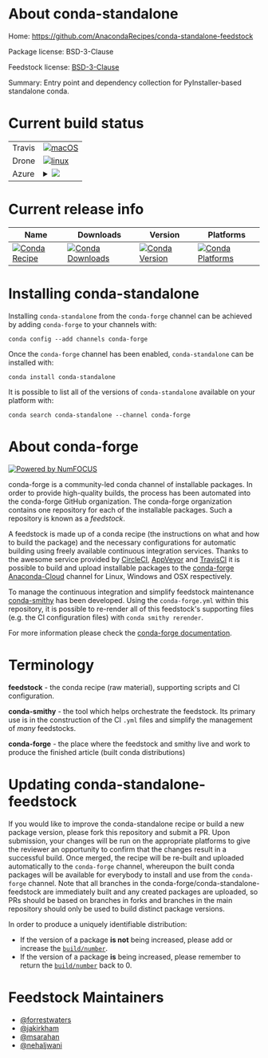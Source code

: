 About conda-standalone
======================

Home: https://github.com/AnacondaRecipes/conda-standalone-feedstock

Package license: BSD-3-Clause

Feedstock license: [BSD-3-Clause](https://github.com/conda-forge/conda-standalone-feedstock/blob/master/LICENSE.txt)

Summary: Entry point and dependency collection for PyInstaller-based standalone conda.

Current build status
====================


<table><tr>
    <td>Travis</td>
    <td>
      <a href="https://travis-ci.com/conda-forge/conda-standalone-feedstock">
        <img alt="macOS" src="https://img.shields.io/travis/com/conda-forge/conda-standalone-feedstock/master.svg?label=macOS">
      </a>
    </td>
  </tr><tr>
    <td>Drone</td>
    <td>
      <a href="https://cloud.drone.io/conda-forge/conda-standalone-feedstock">
        <img alt="linux" src="https://img.shields.io/drone/build/conda-forge/conda-standalone-feedstock/master.svg?label=Linux">
      </a>
    </td>
  </tr>
    
  <tr>
    <td>Azure</td>
    <td>
      <details>
        <summary>
          <a href="https://dev.azure.com/conda-forge/feedstock-builds/_build/latest?definitionId=8444&branchName=master">
            <img src="https://dev.azure.com/conda-forge/feedstock-builds/_apis/build/status/conda-standalone-feedstock?branchName=master">
          </a>
        </summary>
        <table>
          <thead><tr><th>Variant</th><th>Status</th></tr></thead>
          <tbody><tr>
              <td>linux_64</td>
              <td>
                <a href="https://dev.azure.com/conda-forge/feedstock-builds/_build/latest?definitionId=8444&branchName=master">
                  <img src="https://dev.azure.com/conda-forge/feedstock-builds/_apis/build/status/conda-standalone-feedstock?branchName=master&jobName=linux&configuration=linux_64_" alt="variant">
                </a>
              </td>
            </tr><tr>
              <td>linux_aarch64</td>
              <td>
                <a href="https://dev.azure.com/conda-forge/feedstock-builds/_build/latest?definitionId=8444&branchName=master">
                  <img src="https://dev.azure.com/conda-forge/feedstock-builds/_apis/build/status/conda-standalone-feedstock?branchName=master&jobName=linux&configuration=linux_aarch64_" alt="variant">
                </a>
              </td>
            </tr><tr>
              <td>linux_ppc64le</td>
              <td>
                <a href="https://dev.azure.com/conda-forge/feedstock-builds/_build/latest?definitionId=8444&branchName=master">
                  <img src="https://dev.azure.com/conda-forge/feedstock-builds/_apis/build/status/conda-standalone-feedstock?branchName=master&jobName=linux&configuration=linux_ppc64le_" alt="variant">
                </a>
              </td>
            </tr><tr>
              <td>osx_64</td>
              <td>
                <a href="https://dev.azure.com/conda-forge/feedstock-builds/_build/latest?definitionId=8444&branchName=master">
                  <img src="https://dev.azure.com/conda-forge/feedstock-builds/_apis/build/status/conda-standalone-feedstock?branchName=master&jobName=osx&configuration=osx_64_" alt="variant">
                </a>
              </td>
            </tr><tr>
              <td>win_64</td>
              <td>
                <a href="https://dev.azure.com/conda-forge/feedstock-builds/_build/latest?definitionId=8444&branchName=master">
                  <img src="https://dev.azure.com/conda-forge/feedstock-builds/_apis/build/status/conda-standalone-feedstock?branchName=master&jobName=win&configuration=win_64_" alt="variant">
                </a>
              </td>
            </tr>
          </tbody>
        </table>
      </details>
    </td>
  </tr>
</table>

Current release info
====================

| Name | Downloads | Version | Platforms |
| --- | --- | --- | --- |
| [![Conda Recipe](https://img.shields.io/badge/recipe-conda--standalone-green.svg)](https://anaconda.org/conda-forge/conda-standalone) | [![Conda Downloads](https://img.shields.io/conda/dn/conda-forge/conda-standalone.svg)](https://anaconda.org/conda-forge/conda-standalone) | [![Conda Version](https://img.shields.io/conda/vn/conda-forge/conda-standalone.svg)](https://anaconda.org/conda-forge/conda-standalone) | [![Conda Platforms](https://img.shields.io/conda/pn/conda-forge/conda-standalone.svg)](https://anaconda.org/conda-forge/conda-standalone) |

Installing conda-standalone
===========================

Installing `conda-standalone` from the `conda-forge` channel can be achieved by adding `conda-forge` to your channels with:

```
conda config --add channels conda-forge
```

Once the `conda-forge` channel has been enabled, `conda-standalone` can be installed with:

```
conda install conda-standalone
```

It is possible to list all of the versions of `conda-standalone` available on your platform with:

```
conda search conda-standalone --channel conda-forge
```


About conda-forge
=================

[![Powered by NumFOCUS](https://img.shields.io/badge/powered%20by-NumFOCUS-orange.svg?style=flat&colorA=E1523D&colorB=007D8A)](http://numfocus.org)

conda-forge is a community-led conda channel of installable packages.
In order to provide high-quality builds, the process has been automated into the
conda-forge GitHub organization. The conda-forge organization contains one repository
for each of the installable packages. Such a repository is known as a *feedstock*.

A feedstock is made up of a conda recipe (the instructions on what and how to build
the package) and the necessary configurations for automatic building using freely
available continuous integration services. Thanks to the awesome service provided by
[CircleCI](https://circleci.com/), [AppVeyor](https://www.appveyor.com/)
and [TravisCI](https://travis-ci.com/) it is possible to build and upload installable
packages to the [conda-forge](https://anaconda.org/conda-forge)
[Anaconda-Cloud](https://anaconda.org/) channel for Linux, Windows and OSX respectively.

To manage the continuous integration and simplify feedstock maintenance
[conda-smithy](https://github.com/conda-forge/conda-smithy) has been developed.
Using the ``conda-forge.yml`` within this repository, it is possible to re-render all of
this feedstock's supporting files (e.g. the CI configuration files) with ``conda smithy rerender``.

For more information please check the [conda-forge documentation](https://conda-forge.org/docs/).

Terminology
===========

**feedstock** - the conda recipe (raw material), supporting scripts and CI configuration.

**conda-smithy** - the tool which helps orchestrate the feedstock.
                   Its primary use is in the construction of the CI ``.yml`` files
                   and simplify the management of *many* feedstocks.

**conda-forge** - the place where the feedstock and smithy live and work to
                  produce the finished article (built conda distributions)


Updating conda-standalone-feedstock
===================================

If you would like to improve the conda-standalone recipe or build a new
package version, please fork this repository and submit a PR. Upon submission,
your changes will be run on the appropriate platforms to give the reviewer an
opportunity to confirm that the changes result in a successful build. Once
merged, the recipe will be re-built and uploaded automatically to the
`conda-forge` channel, whereupon the built conda packages will be available for
everybody to install and use from the `conda-forge` channel.
Note that all branches in the conda-forge/conda-standalone-feedstock are
immediately built and any created packages are uploaded, so PRs should be based
on branches in forks and branches in the main repository should only be used to
build distinct package versions.

In order to produce a uniquely identifiable distribution:
 * If the version of a package **is not** being increased, please add or increase
   the [``build/number``](https://conda.io/docs/user-guide/tasks/build-packages/define-metadata.html#build-number-and-string).
 * If the version of a package **is** being increased, please remember to return
   the [``build/number``](https://conda.io/docs/user-guide/tasks/build-packages/define-metadata.html#build-number-and-string)
   back to 0.

Feedstock Maintainers
=====================

* [@forrestwaters](https://github.com/forrestwaters/)
* [@jakirkham](https://github.com/jakirkham/)
* [@msarahan](https://github.com/msarahan/)
* [@nehaljwani](https://github.com/nehaljwani/)

